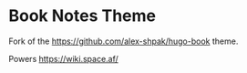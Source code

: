 # Book Notes Theme

Fork of the https://github.com/alex-shpak/hugo-book theme.

Powers https://wiki.space.af/
